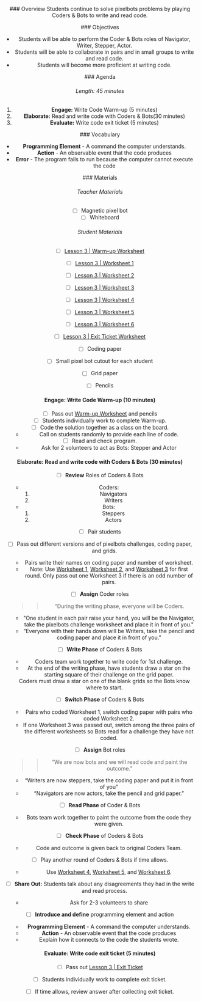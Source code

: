 <header title='Write.Read.Repeat.' subtitle='unplugged' bgColor='#C2DACC'/>

<notable>

<iconp src='/icons/activity.png'>### Overview</iconp>
Students continue to solve pixelbots problems by playing Coders & Bots to write and read code.

<iconp src='/icons/objectives.png'>### Objectives</iconp>

- Students will be able to perform the Coder & Bots roles of Navigator, Writer, Stepper, Actor.
- Students will be able to collaborate in pairs and in small groups to write and read code.
- Students will become more proficient at writing code.



<iconp src='/icons/agenda.png'>### Agenda</iconp>

###### Length: 45 minutes

1. **Engage:** Write Code Warm-up (5 minutes)
1. **Elaborate:** Read and write code with Coders & Bots(30 minutes)
1. **Evaluate:** Write code exit ticket (5 minutes)

<iconp src='/icons/vocab.png'>### Vocabulary</iconp>
- **Programming Element** - A command the computer understands.
- **Action** - An observable event that the code produces
- **Error** - The program fails to run because the computer cannot execute the code

<note>

<iconp src='/icons/materials.png'>### Materials</iconp>
###### Teacher Materials
- [ ] Magnetic pixel bot
- [ ] Whiteboard

###### Student Materials
- [ ] [Lesson 3 | Warm-up Worksheet][warm-up]
- [ ] [Lesson 3 | Worksheet 1][w1]
- [ ] [Lesson 3 | Worksheet 2][w2]
- [ ] [Lesson 3 | Worksheet 3][w3]
- [ ] [Lesson 3 | Worksheet 4][w4]
- [ ] [Lesson 3 | Worksheet 5][w5]
- [ ] [Lesson 3 | Worksheet 6][w6]
- [ ] [Lesson 3 | Exit Ticket Worksheet][wrap-up]
- [ ] Coding paper
- [ ] Small pixel bot cutout for each student
- [ ] Grid paper
- [ ] Pencils


</note>

#### Engage: Write Code Warm-up (10 minutes)

- [ ] Pass out [Warm-up Worksheet][warm-up] and pencils
- [ ] Students individually work to complete Warm-up.
- [ ] Code the solution together as a class on the board.
  - Call on students randomly to provide each line of code.
- [ ] Read and check program.
  - Ask for 2 volunteers to act as Bots: Stepper and Actor

#### Elaborate: Read and write code with Coders & Bots (30 minutes)

- [ ] **Review** Roles of Coders & Bots
  - Coders:
    1. Navigators
    1. Writers
  - Bots:
    1. Steppers
    1. Actors

- [ ] Pair students
- [ ] Pass out different versions and of pixelbots challenges, coding paper, and grids.
  - Pairs write their names on coding paper and number of worksheet.
  - Note: Use [Worksheet 1][w1], [Worksheet 2][w2], and [Worksheet 3][w3] for first round. Only pass out one Worksheet 3 if there is an odd number of pairs.

- [ ] **Assign** Coder roles
  >>“During the writing phase, everyone will be Coders.
  - "One student in each pair raise your hand, you will be the Navigator, take the pixelbots challenge worksheet and place it in front of you."
  - “Everyone with their hands down will be Writers, take the pencil and coding paper and place it in front of you.”

- [ ] **Write Phase** of Coders & Bots
  - Coders team work together to write code for 1st challenge.
  - At the end of the writing phase, have students draw a star on the starting square of their challenge on the grid paper.
  <note type="key" title="Key: Draw Star">
  Coders must draw a star on one of the blank grids so the Bots know where to start.
  </note>

- [ ] **Switch Phase** of Coders & Bots
  - Pairs who coded Worksheet 1, switch coding paper with pairs who coded Worksheet 2.
  - If one Worksheet 3 was passed out, switch among the three pairs of the different worksheets so Bots read for a challenge they have not coded.

- [ ] **Assign** Bot roles
  >>“We are now bots and we will read code and paint the outcome.”
  - “Writers are now steppers, take the coding paper and put it in front of you”
  - “Navigators are now actors, take the pencil and grid paper.”

- [ ] **Read Phase** of Coder & Bots
  - Bots team work together to paint the outcome from the code they were given.

- [ ] **Check Phase** of Coders & Bots
  - Code and outcome is given back to original Coders Team.

- [ ] Play another round of Coders & Bots if time allows.
  - Use [Worksheet 4][w4], [Worksheet 5][w5], and [Worksheet 6][w6].

- [ ] **Share Out:** Students talk about any disagreements they had in the write and read process.
  - Ask for 2-3 volunteers to share

- [ ] **Introduce and define** programming element and action
  - **Programming Element** - A command the computer understands.
  - **Action** - An observable event that the code produces
  - Explain how it connects to the code the students wrote.

#### Evaluate: Write code exit ticket (5 minutes)

- [ ] Pass out [Lesson 3 | Exit Ticket][wrap-up]
- [ ] Students individually work to complete exit ticket.
- [ ] If time allows, review answer after collecting exit ticket.



</notable>

[warm-up]: ../worksheets/lesson3-warmup.pdf
[w1]: ../worksheets/lesson3-worksheet1.pdf
[w2]: ../worksheets/lesson3-worksheet2.pdf
[w3]: ../worksheets/lesson3-worksheet3.pdf
[w4]: ../worksheets/lesson3-worksheet4.pdf
[w5]: ../worksheets/lesson3-worksheet5.pdf
[w6]: ../worksheets/lesson3-worksheet6.pdf
[wrap-up]: ../worksheets/lesson3-wrapup.pdf
